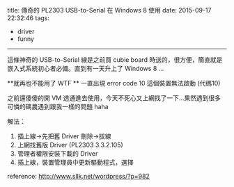 title: 傳奇的 PL2303 USB-to-Serial 在 Windows 8 使用
date: 2015-09-17 22:32:46
tags:
  - driver
  - funny
---

這條神奇的 USB-to-Serial 線是之前買 cubie board 時送的，很方便，簡直就是嵌入式系統初心者必備。直到有一天升上了 Windows 8 ...

**就再也不能用了 WTF ** 一直出現 error code 10 這個裝置無法啟動 (代碼10)

之前還傻傻的開 VM 透通進去使用，今天不死心又上網找了一下...果然遇到很多可憐的碼農遇到跟我一樣的問題 haha

解法：

1. 插上線→先把舊 Driver 刪除→拔線
2. 上網找舊版 Driver (PL2303 3.3.2.105)
3. 管理者權限安裝下載的 Driver
4. 插上線，裝置管理員中更新驅動程式，選擇

reference: http://www.sllk.net/wordpress/?p=982
